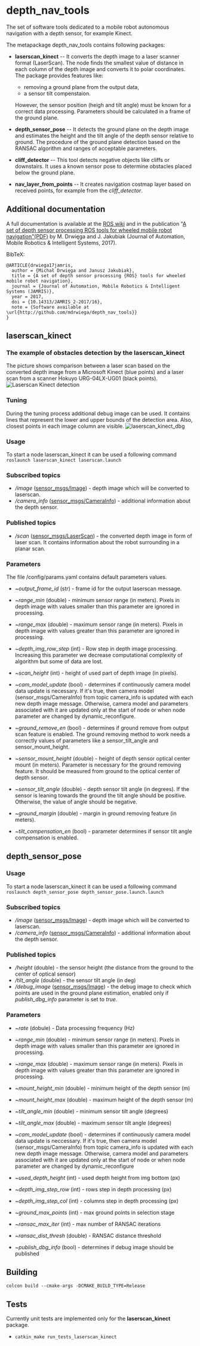 # depth_nav_tools

The set of software tools dedicated to a mobile robot autonomous navigation with a depth sensor, for example Kinect.

The metapackage depth_nav_tools contains following packages:

- **laserscan_kinect** -- It converts the depth image to a laser scanner format (LaserScan).
The node finds the smallest value of distance in each column of the depth image
and converts it to polar coordinates. The package provides features like:
  - removing a ground plane from the output data,
  - a sensor tilt compenstaion.

  However, the sensor position (heigh and tilt angle) must be known for a correct data processing.
  Parameters should be calculated in a frame of the ground plane.

- **depth_sensor_pose** -- It detects the ground plane on the depth image and estimates the height and the tilt angle of the depth sensor relative to ground.
The procedure of the ground plane detection based on the RANSAC algorithm and ranges of acceptable parameters.

- **cliff_detector** -- This tool detects negative objects like cliffs or downstairs.
It uses a known sensor pose to determine obstacles placed below the ground plane.

- **nav_layer_from_points** -- It creates navigation costmap layer based on received points, for example from the *cliff_detector*.

## Additional documentation

A full documentation is available at the [ROS wiki](http://wiki.ros.org/depth_nav_tools) and in the publication "[A set of depth sensor processing ROS tools for wheeled mobile robot navigation"(PDF)](http://www.jamris.org/images/ISSUES/ISSUE-2017-02/48_56%20Drwiega.pdf) by M. Drwięga and J. Jakubiak (Journal of Automation, Mobile Robotics & Intelligent Systems, 2017).

BibTeX:
```
@ARTICLE{drwiega17jamris,
  author = {Michał Drwięga and Janusz Jakubiak},
  title = {A set of depth sensor processing {ROS} tools for wheeled mobile robot navigation},
  journal = {Journal of Automation, Mobile Robotics & Intelligent Systems (JAMRIS)},
  year = 2017,
  doi = {10.14313/JAMRIS_2-2017/16},
  note = {Software available at \url{http://github.com/mdrwiega/depth_nav_tools}}
}
```

## laserscan_kinect

### The example of obstacles detection by the laserscan_kinect

The picture shows comparison between a laser scan based on the converted depth image from a Microsoft Kinect (blue points) and a laser scan from a scanner Hokuyo URG-04LX-UG01 (black points).
![Laserscan Kinect detection](http://wiki.ros.org/laserscan_kinect?action=AttachFile&do=get&target=laserscan_kinect_detection.jpg)

### Tuning

During the tuning process additional debug image can be used. It contains lines that represent the lower and upper bounds of the detection area. Also, closest points in each image column are visible.
![laserscan_kinect_dbg](https://user-images.githubusercontent.com/8460945/107285398-62629f80-6a5f-11eb-8d7b-2c23f7247566.png)

### Usage

To start a node laserscan_kinect it can be used a following command
`roslaunch laserscan_kinect laserscan.launch`

### Subscribed topics

- */image* ([sensor_msgs/Image](http://docs.ros.org/en/api/sensor_msgs/html/msg/Image.html)) - depth image which will be converted to laserscan.
- */camera_info* ([sensor_msgs/CameraInfo](http://docs.ros.org/en/api/sensor_msgs/html/msg/CameraInfo.html)) - additional information about the depth sensor.

### Published topics

- */scan* ([sensor_msgs/LaserScan](http://docs.ros.org/en/api/sensor_msgs/html/msg/LaserScan.html)) - the converted depth image in form of laser scan. It contains information about the robot surrounding in a planar scan.

### Parameters

The file /config/params.yaml contains default parameters values.

- *~output_frame_id* (str) - frame id for the output laserscan message.
- *~range_min* (double) - minimum sensor range (in meters). Pixels in depth image with values smaller than this parameter are ignored in processing.
- *~range_max* (double) - maximum sensor range (in meters). Pixels in depth image with values greater than this parameter are ignored in processing.
- *~depth_img_row_step* (int) - Row step in depth image processing. Increasing this parameter we decrease computational complexity of algorithm but some of data are lost.
- *~scan_height* (int) - height of used part of depth image (in pixels).
- *~cam_model_update* (bool) - determines if continuously camera model data update is necessary. If it's true, then camera model (sensor_msgs/CameraInfo) from topic camera_info is updated with each new depth image message. Otherwise, camera model and parameters associated with it are updated only at the start of node or when node parameter are changed by dynamic_reconfigure.

- *~ground_remove_en* (bool) - determines if ground remove from output scan feature is enabled. The ground removing method to work needs a correctly values of parameters like a sensor_tilt_angle and sensor_mount_height.
- *~sensor_mount_height* (double) - height of depth sensor optical center mount (in meters). Parameter is necessary for the ground removing feature. It should be measured from ground to the optical center of depth sensor.
- *~sensor_tilt_angle* (double) - depth sensor tilt angle (in degrees). If the sensor is leaning towards the ground the tilt angle should be positive. Otherwise, the value of angle should be negative.
- *~ground_margin* (double) - margin in ground removing feature (in meters).
- *~tilt_compensation_en* (bool) - parameter determines if sensor tilt angle compensation is enabled.


## depth_sensor_pose

### Usage

To start a node laserscan_kinect it can be used a following command
`roslaunch depth_sensor_pose depth_sensor_pose.launch.launch`

### Subscribed topics

- */image* ([sensor_msgs/Image](http://docs.ros.org/en/api/sensor_msgs/html/msg/Image.html)) - depth image which will be converted to laserscan.
- */camera_info* ([sensor_msgs/CameraInfo](http://docs.ros.org/en/api/sensor_msgs/html/msg/CameraInfo.html)) - additional information about the depth sensor.

### Published topics

- */height* (double) - the sensor height (the distance from the ground to the center of optical sensor)
- */tilt_angle* (double) - the sensor tilt angle (in deg)
- */debug_image* ([sensor_msgs/Image](http://docs.ros.org/en/api/sensor_msgs/html/msg/Image.html)) - the debug image to check which points are used in the ground plane estimation, enabled only if *publish_dbg_info* parameter is set to *true*.

### Parameters

- *~rate* (dobule) - Data processing frequency  (Hz)
- *~range_min* (double) - minimum sensor range (in meters). Pixels in depth image with values smaller than this parameter are ignored in processing.
- *~range_max* (double) - maximum sensor range (in meters). Pixels in depth image with values greater than this parameter are ignored in processing.
- *~mount_height_min* (double) - minimum height of the depth sensor (m)
- *~mount_height_max* (double) - maximum height of the depth sensor (m)
- *~tilt_angle_min* (double) - minimum sensor tilt angle (degrees)
- *~tilt_angle_max* (double) - maximum sensor tilt angle (degrees)
- *~cam_model_update* (bool) - determines if continuously camera model data update is neccessary. If it's true, then camera model (sensor_msgs/CameraInfo) from topic camera_info is updated with each new depth image message. Otherwise, camera model and parameters associated with it are updated only at the start of node or when node parameter are changed by dynamic_reconfigure
- *~used_depth_height* (int) - used depth height from img bottom (px)
- *~depth_img_step_row* (int) - rows step in depth processing (px)
- *~depth_img_step_col* (int) - columns step in depth processing (px)

- *~ground_max_points* (int) - max ground points in selection stage
- *~ransac_max_iter* (int) - max number of RANSAC iterations
- *~ransac_dist_thresh* (double) - RANSAC distance threshold

- *~publish_dbg_info* (bool) - determines if debug image should be published

## Building

`colcon build --cmake-args -DCMAKE_BUILD_TYPE=Release`

## Tests

Currently unit tests are implemented only for the **laserscan_kinect** package.
- `catkin_make run_tests_laserscan_kinect`
